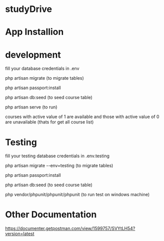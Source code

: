 # studyDrive

App Installion
====================

development 
============

fill your database credentials in .env

php artisan migrate (to migrate tables)

php artisan passport:install 

php artisan db:seed (to seed course table)

php artisan serve (to run)

courses with active value of 1 are available and those with active value of 0 are unavailable (thats for get all course list)


Testing
========

fill your testing database credentials in .env.testing

php artisan migrate --env=testing (to migrate tables)

php artisan passport:install 

php artisan db:seed (to seed course table)

php vendor/phpunit/phpunit/phpunit (to run test on windows machine)


Other Documentation 
===================

https://documenter.getpostman.com/view/1599757/SVYtLH54?version=latest






